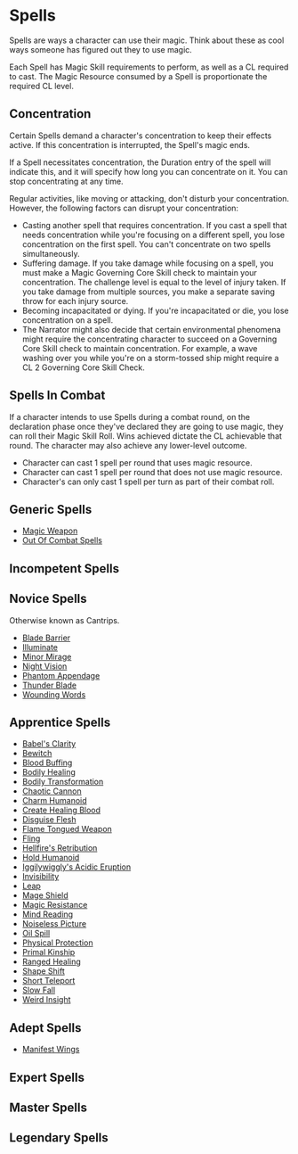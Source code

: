 # Spells

Spells are ways a character can use their magic. Think about these as cool ways someone has figured out they to use magic.

Each Spell has Magic Skill requirements to perform, as well as a CL required to cast. The Magic Resource consumed by a Spell is proportionate the required CL level.

## Concentration

Certain Spells demand a character's concentration to keep their effects active. If this concentration is interrupted, the Spell's magic ends.

If a Spell necessitates concentration, the Duration entry of the spell will indicate this, and it will specify how long you can concentrate on it. You can stop concentrating at any time.

Regular activities, like moving or attacking, don't disturb your concentration. However, the following factors can disrupt your concentration:

* Casting another spell that requires concentration. If you cast a spell that needs concentration while you're focusing on a different spell, you lose concentration on the first spell. You can't concentrate on two spells simultaneously.
* Suffering damage. If you take damage while focusing on a spell, you must make a Magic Governing Core Skill check to maintain your concentration. The challenge level is equal to the level of injury taken. If you take damage from multiple sources, you make a separate saving throw for each injury source.
* Becoming incapacitated or dying. If you're incapacitated or die, you lose concentration on a spell.
* The Narrator might also decide that certain environmental phenomena might require the concentrating character to succeed on a Governing Core Skill check to maintain concentration. For example, a wave washing over you while you're on a storm-tossed ship might require a CL 2 Governing Core Skill Check.

## Spells In Combat

If a character intends to use Spells during a combat round, on the declaration phase once they've declared they are going to use magic, they can roll their Magic Skill Roll. Wins achieved dictate the CL achievable that round. The character may also achieve any lower-level outcome.

- Character can cast 1 spell per round that uses magic resource.
- Character can cast 1 spell per round that does not use magic resource.
- Character's can only cast 1 spell per turn as part of their combat roll.

## Generic Spells

- [Magic Weapon](./Spells/Generic/MagicWeapon.md)
- [Out Of Combat Spells]()

## Incompetent Spells

## Novice Spells

Otherwise known as Cantrips.

- [Blade Barrier](Spells/Novice/BladeBarrier.md)
- [Illuminate](Spells/Novice/Illuminate.md)
- [Minor Mirage](Spells/Novice/MinorMirage.md)
- [Night Vision](Spells/Novice/NightVision.md)
- [Phantom Appendage](Spells/Novice/PhantomAppendage.md)
- [Thunder Blade](Spells/Novice/ThunderBlade.md)
- [Wounding Words](Spells/Novice/WoundingWords.md)

## Apprentice Spells

- [Babel&#39;s Clarity](Spells/Apprentice/Babel'sClarity.md)
- [Bewitch](Spells/Apprentice/Bewitch.md)
- [Blood Buffing](Spells/Apprentice/BloodBuffing.md)
- [Bodily Healing](Spells/Apprentice/BodilyHealing.md)
- [Bodily Transformation](Spells/Apprentice/BodilyTransformation.md)
- [Chaotic Cannon](Spells/Apprentice/ChaoticCannon.md)
- [Charm Humanoid](./Spells/Apprentice/CharmHumanoid.md)
- [Create Healing Blood](Spells/Apprentice/CreateHealingBlood.md)
- [Disguise Flesh](Spells/Apprentice/DisguiseFlesh.md)
- [Flame Tongued Weapon](Spells/Apprentice/FlameTonguedWeapon.md)
- [Fling](Spells/Apprentice/Fling.md)
- [Hellfire&#39;s Retribution](Spells/Apprentice/Hellfire'sRetribution.md)
- [Hold Humanoid](./Spells/Apprentice/HoldHumanoid.md)
- [Iggilywiggly&#39;s Acidic Eruption](Spells/Apprentice/Iggilywiggly'sAcidicEruption.md)
- [Invisibility](Spells/Apprentice/Invisibility.md)
- [Leap](Spells/Apprentice/Leap.md)
- [Mage Shield](Spells/Apprentice/MageShield.md)
- [Magic Resistance](Spells/Apprentice/MagicResistance.md)
- [Mind Reading](Spells/Apprentice/MindReading.md)
- [Noiseless Picture](Spells/Apprentice/NoiselessPicture.md)
- [Oil Spill](Spells/Apprentice/OilSpill.md)
- [Physical Protection](Spells/Apprentice/PhysicalProtection.md)
- [Primal Kinship](Spells/Apprentice/PrimalKinship.md)
- [Ranged Healing](Spells/Apprentice/RangedHealing.md)
- [Shape Shift](Spells/Apprentice/ShapeShift.md)
- [Short Teleport](Spells/Apprentice/ShortTeleport.md)
- [Slow Fall](Spells/Apprentice/SlowFall.md)
- [Weird Insight](Spells/Apprentice/WeirdInsight.md)

## Adept Spells

- [Manifest Wings](Spells/Adept/ManifestWings.md)

## Expert Spells

## Master Spells

## Legendary Spells
